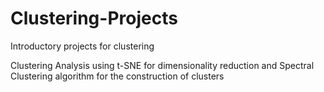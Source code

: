 # Clustering-Projects
Introductory projects for clustering

Clustering Analysis using t-SNE for dimensionality reduction and Spectral Clustering algorithm for the construction of clusters
